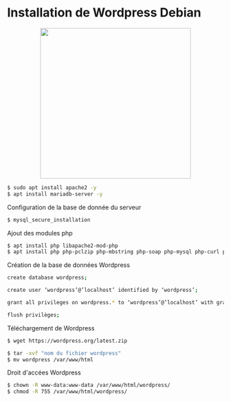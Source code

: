 # Installation de Wordpress Debian
<p align ="center">
<img src="https://github.com/user-attachments/assets/687c397f-d999-4d7c-be7d-b6153a7a37cc" width=350>

```bash
$ sudo apt install apache2 -y
$ apt install mariadb-server -y
```
Configuration de la base de donnée du serveur
```bash
$ mysql_secure_installation
```
Ajout des modules php
```bash
$ apt install php libapache2-mod-php
$ apt install php php-pclzip php-mbstring php-soap php-mysql php-curl php-xml php-zip php-gd -y
```
Création de la base de données Wordpress
```bash
create database wordpress;

create user ‘wordpress’@’localhost’ identified by ‘wordpress’;

grant all privileges on wordpress.* to ‘wordpress’@’localhost’ with grant option;

flush privilèges;
```
Téléchargement de Wordpress
```bash
$ wget https://wordpress.org/latest.zip
```
```bash
$ tar -xvf "nom du fichier wordpress"
$ mv wordpress /var/www/html
```
Droit d'accées Wordpress
```bash
$ chown -R www-data:www-data /var/www/html/wordpress/
$ chmod -R 755 /var/www/html/wordpress/
```